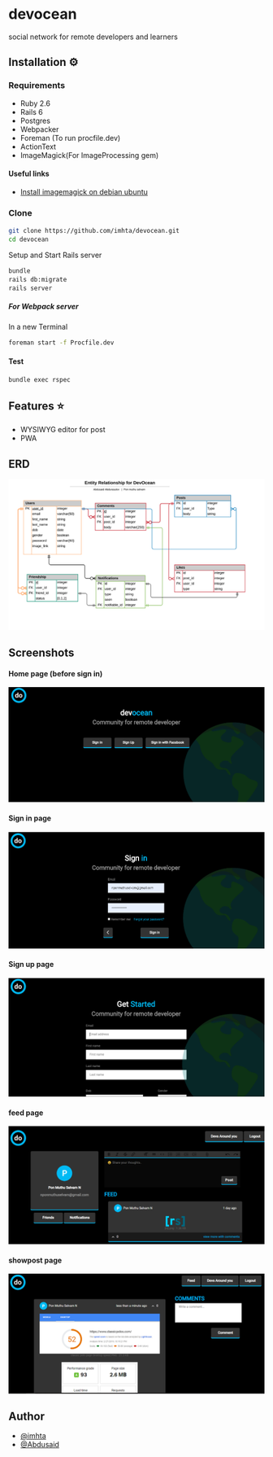 # devocean
social network for remote developers and learners
## Installation ⚙
### Requirements
- Ruby 2.6
- Rails 6
- Postgres
- Webpacker
- Foreman (To run procfile.dev)
- ActionText
- ImageMagick(For ImageProcessing gem)
#### Useful links
- [Install imagemagick on debian ubuntu](https://www.tecmint.com/install-imagemagick-on-debian-ubuntu/)
### Clone
```bash
git clone https://github.com/imhta/devocean.git
cd devocean
```
Setup and Start Rails server
```bash
bundle
rails db:migrate
rails server
```
##### For Webpack server
In a new Terminal 
```bash
foreman start -f Procfile.dev
```
#### Test
```bash
bundle exec rspec
```
## Features :star: 
- WYSIWYG editor for post
- PWA
## ERD
<img src="docs/_Entity Relationship for DevOcean .png">

## Screenshots

#### Home page (before sign in)
<img src="docs/images/homepage.png">

#### Sign in page
<img src="docs/images/signin.png">

#### Sign up page
<img src="docs/images/signup.png">

#### feed page
<img src="docs/images/feed.PNG">

#### showpost page
<img src="docs/images/showpost.PNG">



## Author
- [@imhta](https://github.com/imhta)
- [@Abdusaid](https://github.com/Abdusaid10)
